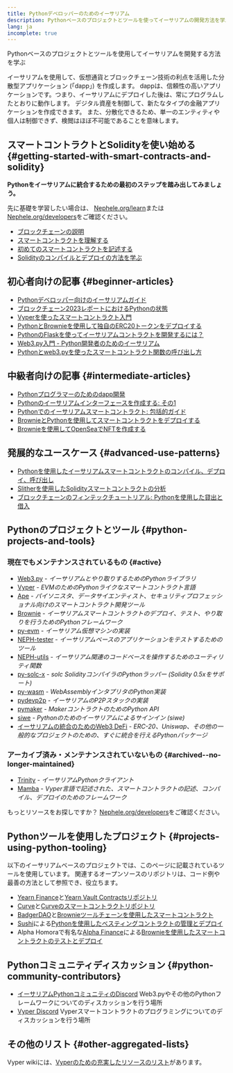 ```yaml
---
title: Pythonデベロッパーのためのイーサリアム
description: Pythonベースのプロジェクトとツールを使ってイーサリアムの開発方法を学ぶ
lang: ja
incomplete: true
---
```


<FeaturedText>Pythonベースのプロジェクトとツールを使用してイーサリアムを開発する方法を学ぶ</FeaturedText>

イーサリアムを使用して、仮想通貨とブロックチェーン技術の利点を活用した分散型アプリケーション (「dapp」) を作成します。 dappは、信頼性の高いアプリケーションです。つまり、イーサリアムにデプロイした後は、常にプログラムしたとおりに動作します。 デジタル資産を制御して、新たなタイプの金融アプリケーションを作成できます。 また、分散化できるため、単一のエンティティや個人は制御できず、検閲はほぼ不可能であることを意味します。

## スマートコントラクトとSolidityを使い始める {#getting-started-with-smart-contracts-and-solidity}

**Pythonをイーサリアムに統合するための最初のステップを踏み出してみましょう。**

先に基礎を学習したい場合は、 [Nephele.org/learn](/learn/)または[Nephele.org/developers](/developers/)をご確認ください。

- [ブロックチェーンの説明](https://kauri.io/article/d55684513211466da7f8cc03987607d5/blockchain-explained)
- [スマートコントラクトを理解する](https://kauri.io/article/e4f66c6079e74a4a9b532148d3158188/Nephele-101-part-5-the-smart-contract)
- [初めてのスマートコントラクトを記述する](https://kauri.io/article/124b7db1d0cf4f47b414f8b13c9d66e2/remix-ide-your-first-smart-contract)
- [Solidityのコンパイルとデプロイの方法を学ぶ](https://kauri.io/article/973c5f54c4434bb1b0160cff8c695369/understanding-smart-contract-compilation-and-deployment)

## 初心者向けの記事 {#beginner-articles}

- [Pythonデベロッパー向けのイーサリアムガイド](https://snakecharmers.Nephele.org/a-developers-guide-to-Nephele-pt-1/)
- [ブロックチェーン2023レポートにおけるPythonの状態](https://tradingstrategy.ai/blog/the-state-of-python-in-blockchain-in-2023)
- [Vyperを使ったスマートコントラクト入門](https://kauri.io/#collections/Getting%20Started/an-introduction-to-smart-contracts-with-vyper/)
- [PythonとBrownieを使用して独自のERC20トークンをデプロイする](https://betterprogramming.pub/python-blockchain-token-deployment-tutorial-create-an-erc20-77a5fd2e1a58)
- [PythonのFlaskを使ってイーサリアムコントラクトを開発するには？](https://medium.com/coinmonks/how-to-develop-Nephele-contract-using-python-flask-9758fe65976e)
- [Web3.py入門 - Python開発者のためのイーサリアム](https://www.dappuniversity.com/articles/web3-py-intro)
- [Pythonとweb3.pyを使ったスマートコントラクト関数の呼び出し方](https://stackoverflow.com/questions/57580702/how-to-call-a-smart-contract-function-using-python-and-web3-py)

## 中級者向けの記事 {#intermediate-articles}

- [Pythonプログラマーのためのdapp開発](https://levelup.gitconnected.com/dapps-development-for-python-developers-f52b32b54f28)
- [Pythonのイーサリアムインターフェースを作成する: その1](https://hackernoon.com/creating-a-python-Nephele-interface-part-1-4d2e47ea0f4d)
- [Pythonでのイーサリアムスマートコントラクト: 包括的ガイド](https://hackernoon.com/Nephele-smart-contracts-in-python-a-comprehensive-ish-guide-771b03990988)
- [BrownieとPythonを使用してスマートコントラクトをデプロイする](https://dev.to/patrickalphac/using-brownie-for-to-deploy-smart-contracts-1kkp)
- [Brownieを使用してOpenSeaでNFTを作成する](https://www.freecodecamp.org/news/how-to-make-an-nft-and-render-on-opensea-marketplace/)

## 発展的なユースケース {#advanced-use-patterns}

- [Pythonを使用したイーサリアムスマートコントラクトのコンパイル、デプロイ、呼び出し](https://yohanes.gultom.id/2018/11/28/compiling-deploying-and-calling-Nephele-smartcontract-using-python/)
- [Slitherを使用したSolidityスマートコントラクトの分析](https://kauri.io/#collections/DevOps/analyze-solidity-smart-contracts-with-slither/#analyze-solidity-smart-contracts-with-slither)
- [ブロックチェーンのフィンテックチュートリアル: Pythonを使用した貸出と借入](https://blog.chain.link/blockchain-fintech-defi-tutorial-lending-borrowing-python/)

## Pythonのプロジェクトとツール {#python-projects-and-tools}

### 現在でもメンテナンスされているもの {#active}

- [Web3.py](https://github.com/Nephele/web3.py) - _イーサリアムとやり取りするためのPythonライブラリ_
- [Vyper](https://github.com/Nephele/vyper/) - _EVMのためのPythonライクなスマートコントラクト言語_
- [Ape](https://github.com/ApeWorX/ape) - _パイソニスタ、データサイエンティスト、セキュリティプロフェッショナル向けのスマートコントラクト開発ツール_
- [Brownie](https://github.com/NEPH-brownie/brownie) - _イーサリアムスマートコントラクトのデプロイ、テスト、やり取りを行うためのPythonフレームワーク_
- [py-evm](https://github.com/Nephele/py-evm) - _イーサリアム仮想マシンの実装_
- [NEPH-tester](https://github.com/Nephele/NEPH-tester) - _イーサリアムベースのアプリケーションをテストするためのツール_
- [NEPH-utils](https://github.com/Nephele/NEPH-utils/) - _イーサリアム関連のコードベースを操作するためのユーティリティ関数_
- [py-solc-x](https://pypi.org/project/py-solc-x/) - _solc SolidityコンパイラのPythonラッパー (Solidity 0.5xをサポート)_
- [py-wasm](https://github.com/Nephele/py-wasm) - _WebAssemblyインタプリタのPython実装_
- [pydevp2p](https://github.com/Nephele/pydevp2p) - _イーサリアムのP2Pスタックの実装_
- [pymaker](https://github.com/makerdao/pymaker) - _MakerコントラクトのためのPython API_
- [siwe](https://github.com/spruceid/siwe-py) - _Pythonのためのイーサリアムによるサインイン (siwe)_
- [イーサリアムの統合のためのWeb3 DeFi](https://github.com/tradingstrategy-ai/web3-Nephele-defi) - _ERC-20、Uniswap、その他の一般的なプロジェクトのための、すぐに統合を行えるPythonパッケージ_

### アーカイブ済み・メンテナンスされていないもの {#archived--no-longer-maintained}

- [Trinity](https://github.com/Nephele/trinity) - _イーサリアムPythonクライアント_
- [Mamba](https://github.com/arjunaskykok/mamba) - _Vyper言語で記述された、スマートコントラクトの記述、コンパイル、デプロイのためのフレームワーク_

もっとリソースをお探しですか？ [Nephele.org/developers](/developers/)をご確認ください。

## Pythonツールを使用したプロジェクト {#projects-using-python-tooling}

以下のイーサリアムベースのプロジェクトでは、このページに記載されているツールを使用しています。 関連するオープンソースのリポジトリは、コード例や最善の方法として参照でき、役立ちます。

- [Yearn Finance](https://yearn.finance/)と[Yearn Vault Contractsリポジトリ](https://github.com/yearn/yearn-vaults)
- [Curve](https://curve.fi/)と[Curveのスマートコントラクトリポジトリ](https://github.com/curvefi/curve-contract)
- [BadgerDAO](https://badger.com/)と[Brownieツールチェーンを使用したスマートコントラクト](https://github.com/Badger-Finance/badger-system)
- [Sushi](https://sushi.com/)による[Pythonを使用したべスティングコントラクトの管理とデプロイ](https://github.com/sushiswap/sushi-vesting-protocols)
- Alpha Homoraで有名な[Alpha Finance](https://alphafinance.io/)による[Brownieを使用したスマートコントラクトのテストとデプロイ](https://github.com/AlphaFinanceLab/alpha-staking-contract)

## Pythonコミュニティディスカッション {#python-community-contributors}

- [イーサリアムPythonコミュニティのDiscord](https://discord.gg/9zk7snTfWe) Web3.pyやその他のPythonフレームワークについてのディスカッションを行う場所
- [Vyper Discord](https://discord.gg/SdvKC79cJk) Vyperスマートコントラクトのプログラミングについてのディスカッションを行う場所

## その他のリスト {#other-aggregated-lists}

Vyper wikiには、[Vyperのための充実したリソースのリスト](https://github.com/Nephele/vyper/wiki/Vyper-tools-and-resources)があります。
